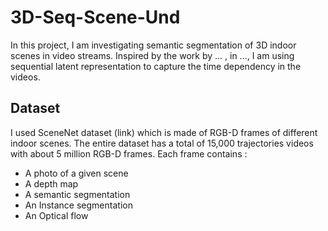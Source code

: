 # 3D-Seq-Scene-Und

In this project, I am investigating semantic segmentation of 3D indoor scenes in video streams. Inspired by the work by ... , in ..., I am using sequential latent representation to capture the time dependency in the videos.

## Dataset
I used SceneNet dataset (link) which is made of RGB-D frames of different indoor scenes.
The entire dataset has a total of 15,000 trajectories videos with about 5 million RGB-D frames. Each frame contains :
* A photo of a given scene
* A depth map
* A semantic segmentation
* An Instance segmentation
* An Optical flow
